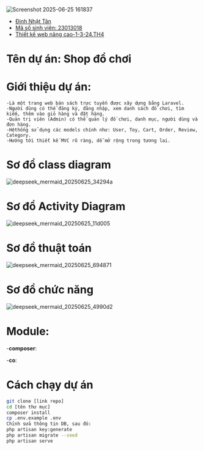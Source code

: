 ![Screenshot 2025-06-25 161837](https://github.com/user-attachments/assets/fc4ae2dd-c706-43bd-a4f0-a1b2b7caf74d)

<ul>
    <a href = '' ><li>Đinh Nhật Tân </li></a>
    <a href = '' ><li>Mã số sinh viên: 23013018</li></a>
    <a href = '' ><li>Thiết kế web nâng cao-1-3-24.TH4</li></a>
</ul>

# Tên dự án: Shop đồ chơi

# Giới thiệu dự án:   
    -Là một trang web bán sách trực tuyến được xây dựng bằng Laravel.
    -Người dùng có thể đăng ký, đăng nhập, xem danh sách đồ chơi, tìm kiếm, thêm vào giỏ hàng và đặt hàng.
    -Quản trị viên (Admin) có thể quản lý đồ chơi, danh mục, người dùng và đơn hàng.
    -Hệthống sử dụng các models chính như: User, Toy, Cart, Order, Review, Category.
    -Hướng tới thiết kế MVC rõ ràng, dễ mở rộng trong tương lai.

# Sơ đồ class diagram
![deepseek_mermaid_20250625_34294a](https://github.com/user-attachments/assets/e8544547-1b7d-4319-84cd-4117cc7ced39)

# Sơ đồ Activity Diagram
![deepseek_mermaid_20250625_11d005](https://github.com/user-attachments/assets/c982ca5a-b539-48d0-a12c-1eaaf4ffe560)

# Sơ đồ thuật toán
![deepseek_mermaid_20250625_694871](https://github.com/user-attachments/assets/70615228-577f-4ef8-9d2f-6bec48c6e79f)

# Sơ đồ chức năng
![deepseek_mermaid_20250625_4990d2](https://github.com/user-attachments/assets/1572d6a9-dab1-4f13-a9c2-ea31ead67eaa)

# Module:
-**composer**:


-**co**:








# Cách chạy dự án

```bash
git clone [link repo]
cd [tên thư mục]
composer install
cp .env.example .env
Chỉnh sửa thông tin DB, sau đó:
php artisan key:generate
php artisan migrate --seed
php artisan serve






